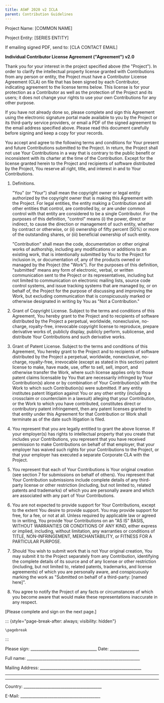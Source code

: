 ```yaml
---
title: ASWF 2020 v2 ICLA
parent: Contribution Guidelines
---
```


Project Name: \[COMMON NAME\]

Project Entity: \[SERIES ENTITY\]

If emailing signed PDF, send to: \[CLA CONTACT EMAIL\]

**Individual Contributor License Agreement ("Agreement") v2.0**

Thank you for your interest in the project specified above (the
"Project"). In order to clarify the intellectual property license
granted with Contributions from any person or entity, the Project must
have a Contributor License Agreement (CLA) on file that has been signed
by each Contributor, indicating agreement to the license terms below.
This license is for your protection as a Contributor as well as the
protection of the Project and its users; it does not change your rights
to use your own Contributions for any other purpose.

If you have not already done so, please complete and sign this Agreement
using the electronic signature portal made available to you by the
Project or its third-party service providers, or email a PDF of the
signed agreement to the email address specified above. Please read this
document carefully before signing and keep a copy for your records.

You accept and agree to the following terms and conditions for Your
present and future Contributions submitted to the Project. In return,
the Project shall not use Your Contributions in a way that is contrary
to the public benefit or inconsistent with its charter at the time of
the Contribution. Except for the license granted herein to the Project
and recipients of software distributed by the Project, You reserve all
right, title, and interest in and to Your Contributions.

1.  Definitions.

    "You" (or "Your") shall mean the copyright owner or legal entity
    authorized by the copyright owner that is making this Agreement with
    the Project. For legal entities, the entity making a Contribution
    and all other entities that control, are controlled by, or are under
    common control with that entity are considered to be a single
    Contributor. For the purposes of this definition, "control"
    means (i) the power, direct or indirect, to cause the direction or
    management of such entity, whether by contract or otherwise, or (ii)
    ownership of fifty percent (50%) or more of the outstanding shares,
    or (iii) beneficial ownership of such entity.

    "Contribution" shall mean the code, documentation or other original
    works of authorship, including any modifications or additions to an
    existing work, that is intentionally submitted by You to the Project
    for inclusion in, or documentation of, any of the products owned or
    managed by the Project (the "Work"). For the purposes of this
    definition, "submitted" means any form of electronic, verbal, or
    written communication sent to the Project or its representatives,
    including but not limited to communication on electronic mailing
    lists, source code control systems, and issue tracking systems that
    are managed by, or on behalf of, the Project for the purpose of
    discussing and improving the Work, but excluding communication that
    is conspicuously marked or otherwise designated in writing by You as
    "Not a Contribution."

2.  Grant of Copyright License. Subject to the terms and conditions of
    this Agreement, You hereby grant to the Project and to recipients of
    software distributed by the Project a perpetual, worldwide,
    nonexclusive, no-charge, royalty-free, irrevocable copyright license
    to reproduce, prepare derivative works of, publicly display,
    publicly perform, sublicense, and distribute Your Contributions and
    such derivative works.

3.  Grant of Patent License. Subject to the terms and conditions of this
    Agreement, You hereby grant to the Project and to recipients of
    software distributed by the Project a perpetual, worldwide,
    nonexclusive, no-charge, royalty-free, irrevocable (except as stated
    in this section) patent license to make, have made, use, offer to
    sell, sell, import, and otherwise transfer the Work, where such
    license applies only to those patent claims licensable by You that
    are necessarily infringed by Your Contribution(s) alone or by
    combination of Your Contribution(s) with the Work to which such
    Contribution(s) were submitted. If any entity institutes patent
    litigation against You or any other entity (including a crossclaim
    or counterclaim in a lawsuit) alleging that your Contribution, or
    the Work to which you have contributed, constitutes direct or
    contributory patent infringement, then any patent licenses granted
    to that entity under this Agreement for that Contribution or Work
    shall terminate as of the date such litigation is filed.

4.  You represent that you are legally entitled to grant the above
    license. If your employer(s) has rights to intellectual property
    that you create that includes your Contributions, you represent that
    you have received permission to make Contributions on behalf of that
    employer, that your employer has waived such rights for your
    Contributions to the Project, or that your employer has executed a
    separate Corporate CLA with the Project.

5.  You represent that each of Your Contributions is Your original
    creation (see section 7 for submissions on behalf of others). You
    represent that Your Contribution submissions include complete
    details of any third-party license or other restriction (including,
    but not limited to, related patents and trademarks) of which you are
    personally aware and which are associated with any part of Your
    Contributions.

6.  You are not expected to provide support for Your Contributions,
    except to the extent You desire to provide support. You may provide
    support for free, for a fee, or not at all. Unless required by
    applicable law or agreed to in writing, You provide Your
    Contributions on an "AS IS" BASIS, WITHOUT WARRANTIES OR CONDITIONS
    OF ANY KIND, either express or implied, including, without
    limitation, any warranties or conditions of TITLE, NON-INFRINGEMENT,
    MERCHANTABILITY, or FITNESS FOR A PARTICULAR PURPOSE.

7.  Should You wish to submit work that is not Your original creation,
    You may submit it to the Project separately from any Contribution,
    identifying the complete details of its source and of any license or
    other restriction (including, but not limited to, related patents,
    trademarks, and license agreements) of which you are personally
    aware, and conspicuously marking the work as "Submitted on behalf of
    a third-party: \[named here\]".

8.  You agree to notify the Project of any facts or circumstances of
    which you become aware that would make these representations
    inaccurate in any respect.

\[Please complete and sign on the next page.\]

::: {style="page-break-after: always; visibility: hidden"}
```{=tex}
\pagebreak
```
:::

Please sign:
\_\_\_\_\_\_\_\_\_\_\_\_\_\_\_\_\_\_\_\_\_\_\_\_\_\_\_\_\_\_\_\_\_\_
Date: \_\_\_\_\_\_\_\_\_\_\_\_\_\_\_

Full name:
\_\_\_\_\_\_\_\_\_\_\_\_\_\_\_\_\_\_\_\_\_\_\_\_\_\_\_\_\_\_\_\_\_\_\_\_\_\_\_\_\_\_\_\_\_\_\_\_\_\_\_\_\_\_\_\_\_\_

Mailing Address:
\_\_\_\_\_\_\_\_\_\_\_\_\_\_\_\_\_\_\_\_\_\_\_\_\_\_\_\_\_\_\_\_\_\_\_\_\_\_\_\_\_\_\_\_\_\_\_\_\_\_\_\_

------------------------------------------------------------------------

------------------------------------------------------------------------

Country:
\_\_\_\_\_\_\_\_\_\_\_\_\_\_\_\_\_\_\_\_\_\_\_\_\_\_\_\_\_\_\_\_\_\_\_\_\_\_\_\_

E-Mail:
\_\_\_\_\_\_\_\_\_\_\_\_\_\_\_\_\_\_\_\_\_\_\_\_\_\_\_\_\_\_\_\_\_\_\_\_\_\_\_\_\_
